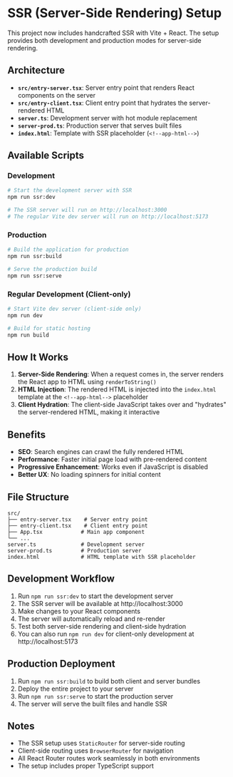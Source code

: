 # SSR (Server-Side Rendering) Setup

This project now includes handcrafted SSR with Vite + React. The setup provides both development and production modes for server-side rendering.

## Architecture

- **`src/entry-server.tsx`**: Server entry point that renders React components on the server
- **`src/entry-client.tsx`**: Client entry point that hydrates the server-rendered HTML
- **`server.ts`**: Development server with hot module replacement
- **`server-prod.ts`**: Production server that serves built files
- **`index.html`**: Template with SSR placeholder (`<!--app-html-->`)

## Available Scripts

### Development
```bash
# Start the development server with SSR
npm run ssr:dev

# The SSR server will run on http://localhost:3000
# The regular Vite dev server will run on http://localhost:5173
```

### Production
```bash
# Build the application for production
npm run ssr:build

# Serve the production build
npm run ssr:serve
```

### Regular Development (Client-only)
```bash
# Start Vite dev server (client-side only)
npm run dev

# Build for static hosting
npm run build
```

## How It Works

1. **Server-Side Rendering**: When a request comes in, the server renders the React app to HTML using `renderToString()`
2. **HTML Injection**: The rendered HTML is injected into the `index.html` template at the `<!--app-html-->` placeholder
3. **Client Hydration**: The client-side JavaScript takes over and "hydrates" the server-rendered HTML, making it interactive

## Benefits

- **SEO**: Search engines can crawl the fully rendered HTML
- **Performance**: Faster initial page load with pre-rendered content
- **Progressive Enhancement**: Works even if JavaScript is disabled
- **Better UX**: No loading spinners for initial content

## File Structure

```
src/
├── entry-server.tsx    # Server entry point
├── entry-client.tsx    # Client entry point
├── App.tsx            # Main app component
└── ...
server.ts              # Development server
server-prod.ts         # Production server
index.html             # HTML template with SSR placeholder
```

## Development Workflow

1. Run `npm run ssr:dev` to start the development server
2. The SSR server will be available at http://localhost:3000
3. Make changes to your React components
4. The server will automatically reload and re-render
5. Test both server-side rendering and client-side hydration
6. You can also run `npm run dev` for client-only development at http://localhost:5173

## Production Deployment

1. Run `npm run ssr:build` to build both client and server bundles
2. Deploy the entire project to your server
3. Run `npm run ssr:serve` to start the production server
4. The server will serve the built files and handle SSR

## Notes

- The SSR setup uses `StaticRouter` for server-side routing
- Client-side routing uses `BrowserRouter` for navigation
- All React Router routes work seamlessly in both environments
- The setup includes proper TypeScript support 